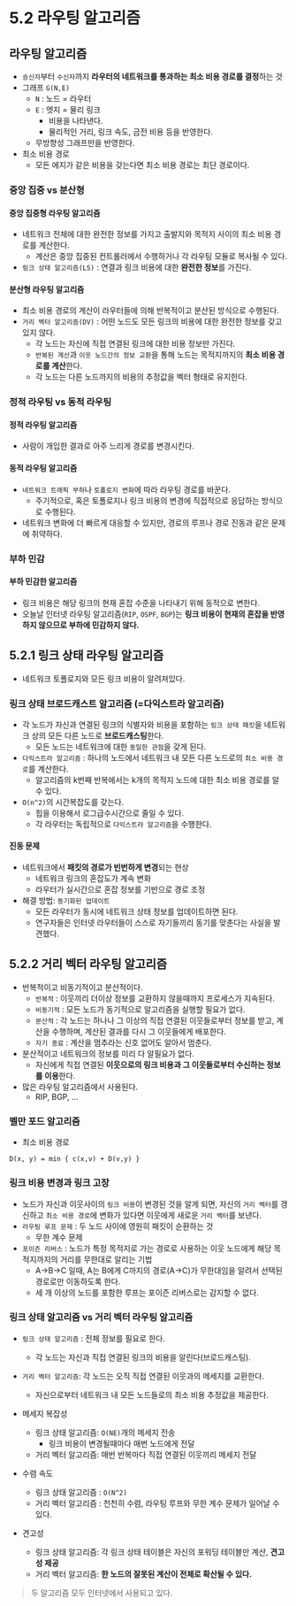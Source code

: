 # 5.2 라우팅 알고리즘

## 라우팅 알고리즘

- `송신자`부터 `수신자`까지 **라우터의 네트워크를 통과하는 최소 비용 경로를 결정**하는 것
- 그래프 `G(N,E)`
    - `N` : 노드 = 라우터
    - `E` : 엣지 = 물리 링크
        - 비용을 나타낸다.
        - 물리적인 거리, 링크 속도, 금전 비용 등을 반영한다.
    - 무방향성 그래프만을 반영한다.
- 최소 비용 경로
    - 모든 에지가 같은 비용을 갖는다면 최소 비용 경로는 최단 경로이다.

### 중앙 집중 vs 분산형

#### 중앙 집중형 라우팅 알고리즘

- 네트워크 전체에 대한 완전한 정보를 가지고 출발지와 목적지 사이의 최소 비용 경로를 계산한다.
    - 계산은 중앙 집중된 컨트롤러에서 수행하거나 각 라우팅 모듈로 복사될 수 있다.
- `링크 상태 알고리즘(LS)` : 연결과 링크 비용에 대한 **완전한 정보**를 가진다.

#### 분산형 라우팅 알고리즘

- 최소 비용 경로의 계산이 라우터들에 의해 반복적이고 분산된 방식으로 수행된다.
- `거리 벡터 알고리즘(DV)` : 어떤 노드도 모든 링크의 비용에 대한 완전한 정보를 갖고있지 않다.
    - 각 노드는 자신에 직접 연결된 링크에 대한 비용 정보만 가진다.
    - `반복된 계산`과 `이웃 노드간의 정보 교환`을 통해 노드는 목적지까지의 **최소 비용 경로를 계산**한다.
    - 각 노드는 다른 노드까지의 비용의 추정값을 벡터 형태로 유지한다.

### 정적 라우팅 vs 동적 라우팅

#### 정적 라우팅 알고리즘

- 사람이 개입한 결과로 아주 느리게 경로를 변경시킨다.

#### 동적 라우팅 알고리즘

- `네트워크 트래픽 부하`나 `토폴로지 변화`에 따라 라우팅 경로를 바꾼다.
    - 주기적으로, 혹은 토폴로지나 링크 비용의 변경에 직접적으로 응답하는 방식으로 수행된다.
- 네트워크 변화에 더 빠르게 대응할 수 있지만, 경로의 루프나 경로 진동과 같은 문제에 취약하다.

### 부하 민감

#### 부하 민감한 알고리즘

- 링크 비용은 해당 링크의 현재 혼잡 수준을 나타내기 위해 동적으로 변한다.
- 오늘날 인터넷 라우팅 알고리즘(`RIP`, `OSPF`, `BGP`)는 **링크 비용이 현재의 혼잡을 반영하지 않으므로 부하에 민감하지 않다.**

## 5.2.1 링크 상태 라우팅 알고리즘

- 네트워크 토폴로지와 모든 링크 비용이 알려져있다.

### 링크 상태 브로드캐스트 알고리즘 (=다익스트라 알고리즘)

- 각 노드가 자신과 연결된 링크의 식별자와 비용을 포함하는 `링크 상태 패킷`을 네트워크 상의 모든 다른 노드로 **브로드캐스팅**한다.
    - 모든 노드는 네트워크에 대한 `동일한 관점`을 갖게 된다.
- `다익스트라 알고리즘` : 하나의 노드에서 네트워크 내 모든 다른 노드로의 `최소 비용 경로`를 계산한다.
    - 알고리즘의 k번째 반복에서는 k개의 목적지 노드에 대한 최소 비용 경로를 알 수 있다.
- `O(n^2)`의 시간복잡도를 갖는다.
    - 힙을 이용해서 로그급수시간으로 줄일 수 있다.
    - 각 라우터는 독립적으로 `다익스트라 알고리즘`을 수행한다.

#### 진동 문제

- 네트워크에서 **패킷의 경로가 빈번하게 변경**되는 현상
    - 네트워크 링크의 혼잡도가 계속 변화
    - 라우터가 실시간으로 혼잡 정보를 기반으로 경로 조정
- 해결 방법: `동기화된 업데이트`
    - 모든 라우터가 동시에 네트워크 상태 정보를 업데이트하면 된다.
    - 연구자들은 인터넷 라우터들이 스스로 자기들끼리 동기를 맞춘다는 사실을 발견했다.

## 5.2.2 거리 벡터 라우팅 알고리즘

- 반복적이고 비동기적이고 분산적이다.
    - `반복적` : 이웃끼리 더이상 정보를 교환하지 않을때까지 프로세스가 지속된다.
    - `비동기적` : 모든 노드가 동기적으로 알고리즘을 실행할 필요가 없다.
    - `분산적` : 각 노드는 하나나 그 이상의 직접 연결된 이웃들로부터 정보를 받고, 계산을 수행하며, 계산된 결과를 다시 그 이웃들에게 배포한다.
    - `자기 종료` : 계산을 멈추라는 신호 없어도 알아서 멈춘다.
- 분산적이고 네트워크의 정보를 미리 다 알필요가 없다.
    - 자신에게 직접 연결된 **이웃으로의 링크 비용과 그 이웃들로부터 수신하는 정보를 이용**한다.
- 많은 라우팅 알고리즘에서 사용된다.
    - RIP, BGP, ...

### 벨만 포드 알고리즘

- 최소 비용 경로

```
D(x, y) = min { c(x,v) + D(v,y) }
```

### 링크 비용 변경과 링크 고장

- 노드가 자신과 이웃사이의 `링크 비용`이 변경된 것을 알게 되면, 자신의 `거리 벡터`를 갱신하고 `최소 비용 경로`에 변화가 있다면 이웃에게 새로운 `거리 벡터`를 보낸다.
- `라우팅 루프 문제` : 두 노드 사이에 영원히 패킷이 순환하는 것
    - 무한 계수 문제
- `포이즌 리버스` : 노드가 특정 목적지로 가는 경로로 사용하는 이웃 노드에게 해당 목적지까지의 거리를 무한대로 알리는 기법
    - A->B->C 일때, A는 B에게 C까지의 경로(A->C)가 무한대임을 알려서 선택된 경로로만 이동하도록 한다.
    - 세 개 이상의 노드를 포함한 루프는 포이즌 리버스로는 감지할 수 없다.

### 링크 상태 알고리즘 vs 거리 벡터 라우팅 알고리즘

- `링크 상태 알고리즘` : 전체 정보를 필요로 한다.
    - 각 노드는 자신과 직접 연결된 링크의 비용을 알린다(브로드캐스팅).
- `거리 벡터 알고리즘`: 각 노드는 오직 직접 연결된 이웃과의 메세지를 교환한다.
    - 자신으로부터 네트워크 내 모든 노드들로의 최소 비용 추정값을 제공한다.

- 메세지 복잡성
    - 링크 상태 알고리즘: `O(NE)`개의 메세지 전송
        - 링크 비용이 변경될때마다 매번 노드에게 전달
    - 거리 벡터 알고리즘: 매번 반복마다 직접 연결된 이웃끼리 메세지 전달

- 수렴 속도
    - 링크 상태 알고리즘 : `O(N^2)`
    - 거리 벡터 알고리즘 : 천천히 수렴, 라우팅 루프와 무한 계수 문제가 일어날 수 있다.
- 견고성
    - 링크 상태 알고리즘: 각 링크 상태 테이블은 자신의 포워딩 테이블만 계산, **견고성 제공**
    - 거리 벡터 알고리즘: **한 노드의 잘못된 계산이 전체로 확산될 수 있다.**

> 두 알고리즘 모두 인터넷에서 사용되고 있다.

